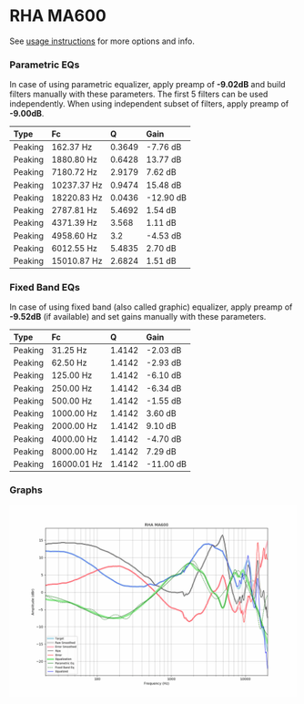 # RHA MA600
See [usage instructions](https://github.com/jaakkopasanen/AutoEq#usage) for more options and info.

### Parametric EQs
In case of using parametric equalizer, apply preamp of **-9.02dB** and build filters manually
with these parameters. The first 5 filters can be used independently.
When using independent subset of filters, apply preamp of **-9.00dB**.

| Type    | Fc          |      Q | Gain      |
|:--------|:------------|:-------|:----------|
| Peaking | 162.37 Hz   | 0.3649 | -7.76 dB  |
| Peaking | 1880.80 Hz  | 0.6428 | 13.77 dB  |
| Peaking | 7180.72 Hz  | 2.9179 | 7.62 dB   |
| Peaking | 10237.37 Hz | 0.9474 | 15.48 dB  |
| Peaking | 18220.83 Hz | 0.0436 | -12.90 dB |
| Peaking | 2787.81 Hz  | 5.4692 | 1.54 dB   |
| Peaking | 4371.39 Hz  | 3.568  | 1.11 dB   |
| Peaking | 4958.60 Hz  | 3.2    | -4.53 dB  |
| Peaking | 6012.55 Hz  | 5.4835 | 2.70 dB   |
| Peaking | 15010.87 Hz | 2.6824 | 1.51 dB   |

### Fixed Band EQs
In case of using fixed band (also called graphic) equalizer, apply preamp of **-9.52dB**
(if available) and set gains manually with these parameters.

| Type    | Fc          |      Q | Gain      |
|:--------|:------------|:-------|:----------|
| Peaking | 31.25 Hz    | 1.4142 | -2.03 dB  |
| Peaking | 62.50 Hz    | 1.4142 | -2.93 dB  |
| Peaking | 125.00 Hz   | 1.4142 | -6.10 dB  |
| Peaking | 250.00 Hz   | 1.4142 | -6.34 dB  |
| Peaking | 500.00 Hz   | 1.4142 | -1.55 dB  |
| Peaking | 1000.00 Hz  | 1.4142 | 3.60 dB   |
| Peaking | 2000.00 Hz  | 1.4142 | 9.10 dB   |
| Peaking | 4000.00 Hz  | 1.4142 | -4.70 dB  |
| Peaking | 8000.00 Hz  | 1.4142 | 7.29 dB   |
| Peaking | 16000.01 Hz | 1.4142 | -11.00 dB |

### Graphs
![](./RHA%20MA600.png)